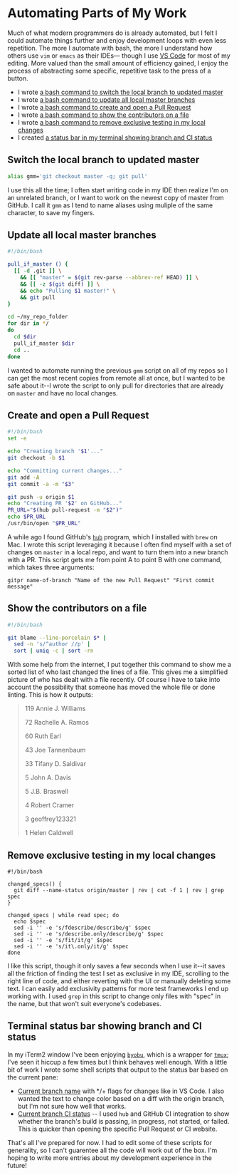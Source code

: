 # Automating Parts of My Work

Much of what modern programmers do is already automated, but I felt I could automate things further and enjoy development loops with even less repetition. The more I automate with bash, the more I understand how others use `vim` or `emacs` as their IDEs&mdash; though I use [VS Code](https://code.visualstudio.com/) for most of my editing. More valued than the small amount of efficiency gained, I enjoy the process of abstracting some specific, repetitive task to the press of a button.

- I wrote [a bash command to switch the local branch to updated master](#switch-the-local-branch-to-updated-master)
- I wrote [a bash command to update all local master branches](#update-all-local-master-branches)
- I wrote [a bash command to create and open a Pull Request](#create-and-open-a-pull-request)
- I wrote [a bash command to show the contributors on a file](#show-the-contributors-on-a-file)
- I wrote [a bash command to remove exclusive testing in my local changes](#remove-exclusive-testing-in-my-local-changes)
- I created [a status bar in my terminal showing branch and CI status](#terminal-status-bar-showing-branch-and-ci-status)

## Switch the local branch to updated master

```bash
alias gmm='git checkout master -q; git pull'
```

I use this all the time; I often start writing code in my IDE then realize I'm on an unrelated branch, or I want to work on the newest copy of master from GitHub. I call it `gmm` as I tend to name aliases using muliple of the same character, to save my fingers.

## Update all local master branches

```bash
#!/bin/bash

pull_if_master () {
  [[ -d .git ]] \
    && [[ "master" = $(git rev-parse --abbrev-ref HEAD) ]] \
    && [[ -z $(git diff) ]] \
    && echo "Pulling $1 master!" \
    && git pull
}

cd ~/my_repo_folder
for dir in */
do
  cd $dir
  pull_if_master $dir
  cd ..
done
```

I wanted to automate running the previous `gmm` script on all of my repos so I can get the most recent copies from remote all at once, but I wanted to be safe about it--I wrote the script to only pull for directories that are already on `master` and have no local changes.

## Create and open a Pull Request

```bash
#!/bin/bash
set -e

echo "Creating branch '$1'..."
git checkout -b $1

echo "Committing current changes..."
git add -A
git commit -a -m "$3"

git push -u origin $1
echo "Creating PR '$2' on GitHub..."
PR_URL="$(hub pull-request -m "$2")"
echo $PR_URL
/usr/bin/open "$PR_URL"
```

A while ago I found GitHub's [`hub`](https://github.com/github/hub#git--hub--github) program, which I installed with `brew` on Mac. I wrote this script leveraging it because I often find myself with a set of changes on `master` in a local repo, and want to turn them into a new branch with a PR. This script gets me from point A to point B with one command, which takes three arguments:

`gitpr name-of-branch "Name of the new Pull Request" "First commit message"`

## Show the contributors on a file

```bash
#!/bin/bash

git blame --line-porcelain $* |
  sed -n 's/^author //p' |
  sort | uniq -c | sort -rn
```

With some help from the internet, I put together this command to show me a sorted list of who last changed the lines of a file. This gives me a simplified picture of who has dealt with a file recently. Of course I have to take into account the possibility that someone has moved the whole file or done linting. This is how it outputs:


> 119 Annie J. Williams
>
>  72 Rachelle A. Ramos
>
>  60 Ruth Earl
>
>  43 Joe Tannenbaum
>
>  33 Tifany D. Saldivar
>
>   5 John A. Davis
>
>   5 J.B. Braswell
>
>   4 Robert Cramer
>
>   3 geoffrey123321
>
>   1 Helen Caldwell

## Remove exclusive testing in my local changes

```
#!/bin/bash

changed_specs() {
  git diff --name-status origin/master | rev | cut -f 1 | rev | grep spec
}

changed_specs | while read spec; do
  echo $spec
  sed -i '' -e 's/fdescribe/describe/g' $spec
  sed -i '' -e 's/describe.only/describe/g' $spec
  sed -i '' -e 's/fit/it/g' $spec
  sed -i '' -e 's/it\.only/it/g' $spec
done
```

I like this script, though it only saves a few seconds when I use it--it saves all the friction of finding the test I set as exclusive in my IDE, scrolling to the right line of code, and either reverting with the UI or manually deleting some text. I can easily add exclusivity patterns for more test frameworks I end up working with. I used `grep` in this script to change only files with "spec" in the name, but that won't suit everyone's codebases.

## Terminal status bar showing branch and CI status

In my iTerm2 window I've been enjoying [`byobu`](http://www.byobu.co/), which is a wrapper for [`tmux`](https://duckduckgo.com/?q=tmux&ia=images&iax=images); I've seen it hiccup a few times but I think behaves well enough. With a little bit of work I wrote some shell scripts that output to the status bar based on the current pane:

- [Current branch name](https://gist.github.com/josephtannenbaum/22aff3968cd58fbbb2c993d8ea097e58) with */+ flags for changes like in VS Code. I also wanted the text to change color based on a diff with the origin branch, but I'm not sure how well that works.
- [Current branch CI status](https://gist.github.com/josephtannenbaum/c36d96ba40fb4dc65441f451d1494b36) -- I used `hub` and GitHub CI integration to show whether the branch's build is passing, in progress, not started, or failed. This is quicker than opening the specific Pull Request or CI website.


That's all I've prepared for now. I had to edit some of these scripts for generality, so I can't guarentee all the code will work out of the box. I'm hoping to write more entries about my development experience in the future!
